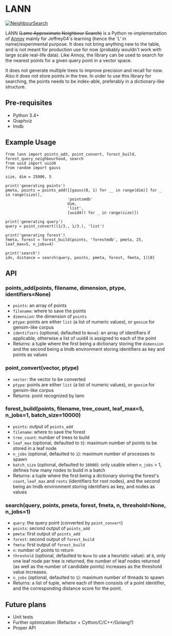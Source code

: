 # LANN

[![NeighbourSearch](https://farm2.staticflickr.com/1615/24433467801_2f1eb1d76f_z.jpg)](https://www.flickr.com/photos/jeffrey04/24433467801/in/dateposted-public/)

LANN ~~(Lame Approximate Neighbour Search)~~ is a Python re-implementation of [Annoy](https://github.com/spotify/annoy) mainly for Jeffrey04's learning (hence the 'L' in name)/experimental purpose. It does not bring anything new to the table, and is not meant for production use for now (probably wouldn't work with large scale real-life data). Like Annoy, the library can be used to search for the nearest points for a given query point in a vector space.

It does not generate multiple trees to improve precision and recall for now. Also it does not store points in the tree. In order to use this library for searching, the points needs to be index-able, preferably in a dictionary-like structure.

## Pre-requisites

* Python 3.4+
* Graphviz
* lmdb

## Example Usage

```
from lann import points_add, point_convert, forest_build, forest_query_neighbourhood, search
from uuid import uuid4
from random import gauss

size, dim = 25000, 5

print('generating points')
pmeta, points = points_add([[gauss(0, 1) for __ in range(dim)] for _ in range(size)],
                           'pointsmdb'
                           dim,
                           'list',
                           [uuid4() for _ in range(size)])

print('generating query')
query = point_convert((1/3., 1/3.), 'list')

print('generating forest')
fmeta, forest = forest_build(points, 'forestmdb', pmeta, 25, leaf_max=5, n_jobs=4)

print('search')
idx, distance = search(query, points, pmeta, forest, fmeta, 1)[0]
```

## API

### points_add(points, filename, dimension, ptype, identifiers=None)

* `points`: an array of points
* `filename`: where to save the points
* `dimension`: the dimension of `points`
* `ptype`: points are either `list` (a list of numeric values), or `gensim` for gensim-like corpus
* `identifiers` (optional, defaulted to `None`): an array of identifiers if applicable, otherwise a list of uuid4 is assigned to each of the point
* Returns: a tuple where the first being a dictionary storing the `dimension` and the second being a lmdb environment storing identifiers as key and points as values

### point_convert(vector, ptype)

* `vector`: the vector to be converted
* `ptype`: points are either `list` (a list of numeric values), or `gensim` for gensim-like corpus
* Returns: point recognized by lann

### forest_build(points, filename, tree_count, leaf_max=5, n_jobs=1, batch_size=10000)

* `points`: output of `points_add`
* `filename`: where to save the forest
* `tree_count`: number of trees to build
* `leaf_max` (optional, defaulted to `5`): maximum number of points to be stored in a leaf node
* `n_jobs` (optional, defaulted to `1`): maximum number of processes to spawn
* `batch_size` (optional, defaulted to `10000`): only usable when `n_jobs` > 1, defines how many nodes to build in a batch
* Returns: a tuple where the first being a dictionary storing the forest's `count`, `leaf_max` and `roots` (identifiers for root nodes), and the second being an lmdb environment storing identifiers as key, and nodes as values

### search(query, points, pmeta, forest, fmeta, n, threshold=None, n_jobs=1)

* `query`: the query point (converted by `point_convert`)
* `points`: second output of `points_add`
* `pmeta`: first output of `points_add`
* `forest`: second output of `forest_build`
* `fmeta`: first output of `forest_build`
* `n`: number of points to return
* `threshold` (optional, defaulted to `None` to use a heuristic value): at `0`, only one leaf node per tree is returned, the number of leaf nodes returned (as well as the number of candidate points) increases as the threshold value increases.
* `n_jobs` (optional, defaulted to `1`): maximum number of threads to spawn
* Returns: a list of tuple, where each of them consists of a point identifier, and the corresponding distance score for the point.

## Future plans

* Unit tests
* Further optimization (Refactor + Cython/C/C++/Golang?)
* Proper API
